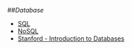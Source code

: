 ##_Database_

- [SQL](sql.md)
- [NoSQL](nosql.md)
- [Stanford - Introduction to Databases](https://www.coursera.org/course/db)